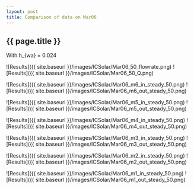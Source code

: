 ```yaml
---
layout: post
title: Comparison of data on Mar06
---
```

{{ page.title }}
-----------------
With h_{wa} = 0.024

![Results]({{ site.baseurl }}/images/ICSolar/Mar06_50_flowrate.png) ![Results]({{ site.baseurl }}/images/ICSolar/Mar06_50_Q.png)

![Results]({{ site.baseurl }}/images/ICSolar/Mar06_m6_in_steady_50.png) ![Results]({{ site.baseurl }}/images/ICSolar/Mar06_m6_out_steady_50.png)

![Results]({{ site.baseurl }}/images/ICSolar/Mar06_m5_in_steady_50.png) ![Results]({{ site.baseurl }}/images/ICSolar/Mar06_m5_out_steady_50.png)

![Results]({{ site.baseurl }}/images/ICSolar/Mar06_m4_in_steady_50.png) ![Results]({{ site.baseurl }}/images/ICSolar/Mar06_m4_out_steady_50.png)

![Results]({{ site.baseurl }}/images/ICSolar/Mar06_m3_in_steady_50.png) ![Results]({{ site.baseurl }}/images/ICSolar/Mar06_m3_out_steady_50.png)

![Results]({{ site.baseurl }}/images/ICSolar/Mar06_m2_in_steady_50.png) ![Results]({{ site.baseurl }}/images/ICSolar/Mar06_m2_out_steady_50.png)

![Results]({{ site.baseurl }}/images/ICSolar/Mar06_m1_in_steady_50.png) ![Results]({{ site.baseurl }}/images/ICSolar/Mar06_m1_out_steady_50.png)

